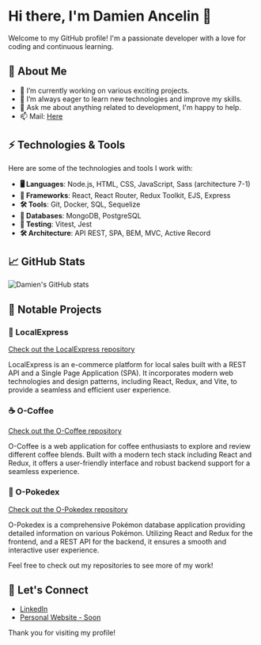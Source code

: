 # Hi there, I'm Damien Ancelin 👋

Welcome to my GitHub profile! I'm a passionate developer with a love for coding and continuous learning.

## 🚀 About Me

- 🔭 I’m currently working on various exciting projects.
- 🌱 I’m always eager to learn new technologies and improve my skills.
- 💬 Ask me about anything related to development, I'm happy to help.
- 📫 Mail: [Here](mailto:ancelin.damien@gmail.com)

## ⚡ Technologies & Tools

Here are some of the technologies and tools I work with:

- **🖥️ Languages**: Node.js, HTML, CSS, JavaScript, Sass (architecture 7-1)
- **🔧 Frameworks**: React, React Router, Redux Toolkit, EJS, Express
- **🛠️ Tools**: Git, Docker, SQL, Sequelize
- **💾 Databases**: MongoDB, PostgreSQL
- **🧪 Testing**: Vitest, Jest
- **🛠️ Architecture**: API REST, SPA, BEM, MVC, Active Record

## 📈 GitHub Stats

![Damien's GitHub stats](https://github-readme-stats.vercel.app/api?username=Damien-Ancelin&show_icons=true&theme=radical)

## 📝 Notable Projects

### 🛒 LocalExpress
[Check out the LocalExpress repository](https://github.com/Damien-Ancelin/LocalExpress)

LocalExpress is an e-commerce platform for local sales built with a REST API and a Single Page Application (SPA). It incorporates modern web technologies and design patterns, including React, Redux, and Vite, to provide a seamless and efficient user experience.

### ☕ O-Coffee
[Check out the O-Coffee repository](https://github.com/Damien-Ancelin/O-Coffee)

O-Coffee is a web application for coffee enthusiasts to explore and review different coffee blends. Built with a modern tech stack including React and Redux, it offers a user-friendly interface and robust backend support for a seamless experience.

### 🐾 O-Pokedex
[Check out the O-Pokedex repository](https://github.com/Damien-Ancelin/O-Pokedex)

O-Pokedex is a comprehensive Pokémon database application providing detailed information on various Pokémon. Utilizing React and Redux for the frontend, and a REST API for the backend, it ensures a smooth and interactive user experience.

Feel free to check out my repositories to see more of my work!

## 🤝 Let's Connect

- [LinkedIn](https://www.linkedin.com/in/damien-ancelin)
- [Personal Website - Soon]()

Thank you for visiting my profile!
